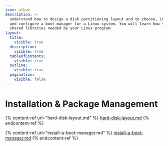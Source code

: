 ```yaml
---
icon: album
description: >-
  understand how to design a disk partitioning layout and to choose, install,
  and configure a boot manager for a Linux system. You will learn how to manage
  shared libraries needed by your Linux program
layout:
  title:
    visible: true
  description:
    visible: true
  tableOfContents:
    visible: true
  outline:
    visible: true
  pagination:
    visible: false
---
```


# Installation & Package Management

{% content-ref url="hard-disk-layout.md" %}
[hard-disk-layout.md](hard-disk-layout.md)
{% endcontent-ref %}

{% content-ref url="install-a-boot-manager.md" %}
[install-a-boot-manager.md](install-a-boot-manager.md)
{% endcontent-ref %}

